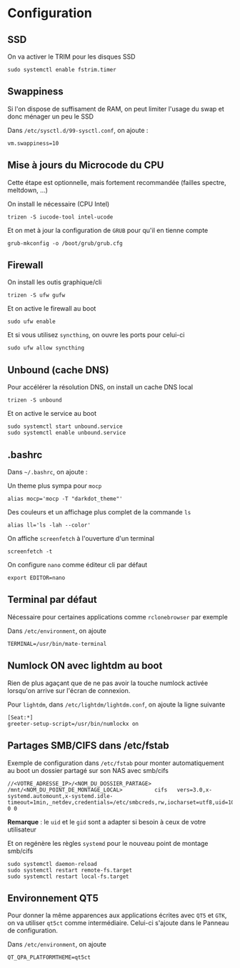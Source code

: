 # Configuration

## SSD

On va activer le TRIM pour les disques SSD

```shell
sudo systemctl enable fstrim.timer
```

## Swappiness

Si l'on dispose de suffisament de RAM, on peut limiter l'usage du swap et donc ménager un peu le SSD

Dans `/etc/sysctl.d/99-sysctl.conf`, on ajoute :

```shell
vm.swappiness=10
```

## Mise à jours du Microcode du CPU

Cette étape est optionnelle, mais fortement recommandée (failles spectre, meltdown, ...)

On install le nécessaire (CPU Intel)

```shell
trizen -S iucode-tool intel-ucode
```

Et on met à jour la configuration de `GRUB` pour qu'il en tienne compte

```shell
grub-mkconfig -o /boot/grub/grub.cfg
```

## Firewall

On install les outis graphique/cli

```shell
trizen -S ufw gufw
```

Et on active le firewall au boot

```shell
sudo ufw enable
```

Et si vous utilisez `syncthing`, on ouvre les ports pour celui-ci

```shell
sudo ufw allow syncthing
```

## Unbound (cache DNS)

Pour accélérer la résolution DNS, on install un cache DNS local

```shell
trizen -S unbound
```

Et on active le service au boot

```shell
sudo systemctl start unbound.service
sudo systemctl enable unbound.service
```

## .bashrc

Dans `~/.bashrc`, on ajoute :

Un theme plus sympa pour `mocp`

```shell
alias mocp='mocp -T "darkdot_theme"'
```

Des couleurs et un affichage plus complet de la commande `ls`

```shell
alias ll='ls -lah --color'
```

On affiche `screenfetch` à l'ouverture d'un terminal

```shell
screenfetch -t
```

On configure `nano` comme éditeur cli par défaut

```shell
export EDITOR=nano
```

## Terminal par défaut

Nécessaire pour certaines applications comme `rclonebrowser` par exemple

Dans `/etc/environment`, on ajoute

```shell
TERMINAL=/usr/bin/mate-terminal
```

## Numlock ON avec lightdm au boot

Rien de plus agaçant que de ne pas avoir la touche numlock activée lorsqu'on arrive sur l'écran de connexion.

Pour `lightdm`, dans `/etc/lightdm/lightdm.conf`, on ajoute la ligne suivante

```shell
[Seat:*]
greeter-setup-script=/usr/bin/numlockx on
```

## Partages SMB/CIFS dans /etc/fstab

Exemple de configuration dans `/etc/fstab` pour monter automatiquement au boot un dossier partagé sur son NAS avec smb/cifs

```shell
//<VOTRE_ADRESSE_IP>/<NOM_DU_DOSSIER_PARTAGE>     /mnt/<NOM_DU_POINT_DE_MONTAGE_LOCAL>          cifs   vers=3.0,x-systemd.automount,x-systemd.idle-timeout=1min,_netdev,credentials=/etc/smbcreds,rw,iocharset=utf8,uid=1000,gid=1000 0 0
```

**Remarque** : le `uid` et le `gid` sont a adapter si besoin à ceux de votre utilisateur

Et on regénère les règles `systemd` pour le nouveau point de montage smb/cifs

```shell
sudo systemctl daemon-reload
sudo systemctl restart remote-fs.target
sudo systemctl restart local-fs.target
```

## Environnement QT5

Pour donner la même apparences aux applications écrites avec `QT5` et `GTK`, on va utiliser `qt5ct` comme intermédiaire. Celui-ci s'ajoute dans le Panneau de configuration.

Dans `/etc/environment`, on ajoute

```shell
QT_QPA_PLATFORMTHEME=qt5ct
```
